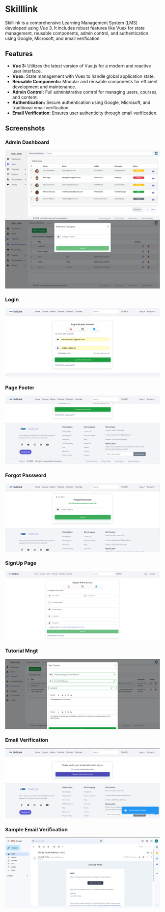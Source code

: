 # Skilllink

Skilllink is a comprehensive Learning Management System (LMS) developed using Vue 3. It includes robust features like Vuex for state management, reusable components, admin control, and authentication using Google, Microsoft, and email verification.

## Features

- **Vue 3:** Utilizes the latest version of Vue.js for a modern and reactive user interface.
- **Vuex:** State management with Vuex to handle global application state.
- **Reusable Components:** Modular and reusable components for efficient development and maintenance.
- **Admin Control:** Full administrative control for managing users, courses, and content.
- **Authentication:** Secure authentication using Google, Microsoft, and traditional email verification.
- **Email Verification:** Ensures user authenticity through email verification.

## Screenshots

### Admin Dashboard
![Screenshot 1](public/screenshots/screenshot1.png)
![Screenshot 2](public/screenshots/screenshot2.png)
### Login
![Screenshot 3](public/screenshots/screenshot3.png)
### Page Footer
![Screenshot 4](public/screenshots/screenshot4.png)
### Forgot Password
![Screenshot 5](public/screenshots/screenshot5.png)
### SignUp Page
![Screenshot6 ](public/screenshots/screenshot6.png)
### Tutorial Mngt
![Screenshot7 ](public/screenshots/screenshot7.png)
### Email Verification
![Screenshot9 ](public/screenshots/screenshot9.png)
### Sample Email Verification
![Screenshot8 ](public/screenshots/screenshot8.png)
